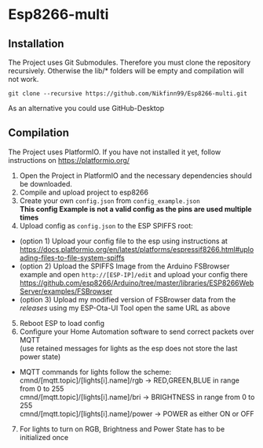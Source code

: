 # Esp8266-multi

## Installation
The Project uses Git Submodules.
Therefore you must clone the repository recursively.
Otherwise the lib/* folders will be empty and compilation will not work.

`git clone --recursive https://github.com/Nikfinn99/Esp8266-multi.git`

As an alternative you could use GitHub-Desktop

## Compilation
The Project uses PlatformIO.
If you have not installed it yet, follow instructions on https://platformio.org/

1. Open the Project in PlatformIO and the necessary dependencies should be downloaded.
2. Compile and upload project to esp8266
3. Create your own `config.json` from `config_example.json`
<br> **This config Example is not a valid config as the pins are used multiple times**
3. Upload config as `config.json` to the ESP SPIFFS root:
- (option 1) Upload your config file to the esp using instructions at 
<br> https://docs.platformio.org/en/latest/platforms/espressif8266.html#uploading-files-to-file-system-spiffs
- (option 2) Upload the SPIFFS Image from the Arduino FSBrowser example and open `http://[ESP-IP]/edit` and upload your config there 
<br> https://github.com/esp8266/Arduino/tree/master/libraries/ESP8266WebServer/examples/FSBrowser
- (option 3) Upload my modified version of FSBrowser data from the *releases* using my ESP-Ota-UI Tool open the same URL as above

5. Reboot ESP to load config
6. Configure your Home Automation software to send correct packets over MQTT 
<br> (use retained messages for lights as the esp does not store the last power state)
- MQTT commands for lights follow the scheme:
<br> cmnd/[mqtt.topic]/[lights[i].name]/rgb -> RED,GREEN,BLUE in range from 0 to 255
<br> cmnd/[mqtt.topic]/[lights[i].name]/bri -> BRIGHTNESS in range from 0 to 255
<br> cmnd/[mqtt.topic]/[lights[i].name]/power -> POWER as either ON or OFF
7. For lights to turn on RGB, Brightness and Power State has to be initialized once
